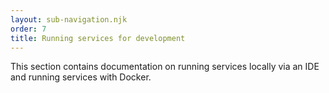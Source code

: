 ```yaml
---
layout: sub-navigation.njk
order: 7
title: Running services for development
---
```


This section contains documentation on running services locally via an IDE and running services with Docker.
